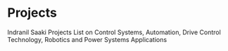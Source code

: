 # Projects
Indranil Saaki Projects List on Control Systems, Automation, Drive Control Technology, Robotics and Power Systems Applications

